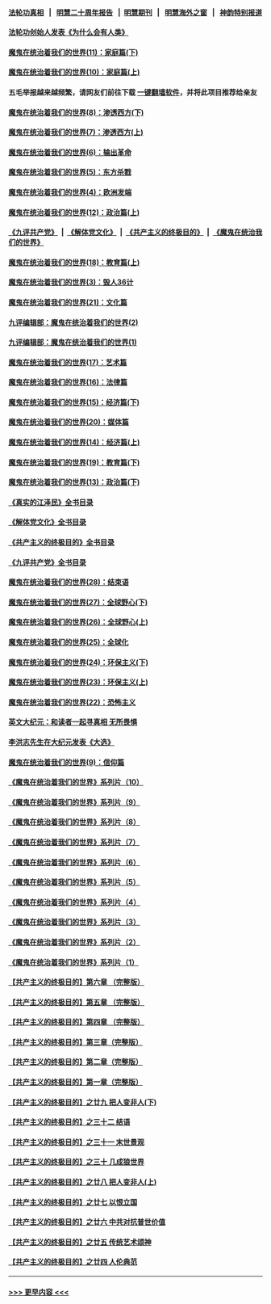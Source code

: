 #### [法轮功真相](https://github.com/gfw-breaker/truth/blob/master/README.md?t=0) &nbsp;&nbsp;|&nbsp;&nbsp; [明慧二十周年报告](https://github.com/gfw-breaker/mh-reports/blob/master/README.md?t=0) &nbsp;&nbsp;|&nbsp;&nbsp;[明慧期刊](https://github.com/gfw-breaker/mh-qikan) &nbsp;&nbsp;|&nbsp;&nbsp; [明慧海外之窗](https://github.com/gfw-breaker/mh-news/blob/master/README.md?t=0) &nbsp;&nbsp;|&nbsp;&nbsp; [神韵特别报道](https://github.com/gfw-breaker/mh-news/blob/master/shenyun.md?t=0)
#### [法轮功创始人发表《为什么会有人类》](../pages/nsc422/n13912117.md?t=03260643) 
#### [魔鬼在统治着我们的世界(11)：家庭篇(下)](../pages/nsc422/n10440961.md?t=03260643) 
#### [魔鬼在统治着我们的世界(10)：家庭篇(上)](../pages/nsc422/n10435448.md?t=03260643) 
#### 五毛举报越来越频繁，请网友们前往下载 [一键翻墙软件](https://github.com/gfw-breaker/ssr-accounts)，并将此项目推荐给亲友
#### [魔鬼在统治着我们的世界(8)：渗透西方(下)](../pages/nsc422/n10429603.md?t=03260643) 
#### [魔鬼在统治着我们的世界(7)：渗透西方(上)](../pages/nsc422/n10426013.md?t=03260643) 
#### [魔鬼在统治着我们的世界(6)：输出革命](../pages/nsc422/n10421536.md?t=03260643) 
#### [魔鬼在统治着我们的世界(5)：东方杀戮](../pages/nsc422/n10417707.md?t=03260643) 
#### [魔鬼在统治着我们的世界(4)：欧洲发端](../pages/nsc422/n10414890.md?t=03260643) 
#### [魔鬼在统治着我们的世界(12)：政治篇(上)](../pages/nsc422/n10444576.md?t=03260643) 
#### [《九评共产党》](https://github.com/begood0513/9ping.md/blob/master/README.md) &nbsp;|&nbsp; [《解体党文化》](../../../../jtdwh.md/blob/master/README.md)  &nbsp;|&nbsp; [《共产主义的终极目的》](../../../../gczydzjmd.md/blob/master/README.md) &nbsp;|&nbsp; [《魔鬼在统治我们的世界》](../../../../mgztzwmdsj.md/blob/master/README.md) 
#### [魔鬼在统治着我们的世界(18)：教育篇(上)](../pages/nsc422/n10526970.md?t=03260643) 
#### [魔鬼在统治着我们的世界(3)：毁人36计](../pages/nsc422/n10411583.md?t=03260643) 
#### [魔鬼在统治着我们的世界(21)：文化篇](../pages/nsc422/n10597706.md?t=03260643) 
#### [九评编辑部：魔鬼在统治着我们的世界(2)](../pages/nsc422/n10410036.md?t=03260643) 
#### [九评编辑部：魔鬼在统治着我们的世界(1)](../pages/nsc422/n10406825.md?t=03260643) 
#### [魔鬼在统治着我们的世界(17)：艺术篇](../pages/nsc422/n10499093.md?t=03260643) 
#### [魔鬼在统治着我们的世界(16)：法律篇](../pages/nsc422/n10485969.md?t=03260643) 
#### [魔鬼在统治着我们的世界(15)：经济篇(下)](../pages/nsc422/n10469975.md?t=03260643) 
#### [魔鬼在统治着我们的世界(20)：媒体篇](../pages/nsc422/n10586579.md?t=03260643) 
#### [魔鬼在统治着我们的世界(14)：经济篇(上)](../pages/nsc422/n10457370.md?t=03260643) 
#### [魔鬼在统治着我们的世界(19)：教育篇(下)](../pages/nsc422/n10564808.md?t=03260643) 
#### [魔鬼在统治着我们的世界(13)：政治篇(下)](../pages/nsc422/n10448270.md?t=03260643) 
#### [《真实的江泽民》全书目录](../pages/nsc422/n13721399.md?t=03260643) 
#### [《解体党文化》全书目录](../pages/nsc422/n13721157.md?t=03260643) 
#### [《共产主义的终极目的》全书目录](../pages/nsc422/n13721048.md?t=03260643) 
#### [《九评共产党》全书目录](../pages/nsc422/n13708085.md?t=03260643) 
#### [魔鬼在统治着我们的世界(28)：结束语](../pages/nsc422/n10936246.md?t=03260643) 
#### [魔鬼在统治着我们的世界(27)：全球野心(下)](../pages/nsc422/n10928319.md?t=03260643) 
#### [魔鬼在统治着我们的世界(26)：全球野心(上)](../pages/nsc422/n10900318.md?t=03260643) 
#### [魔鬼在统治着我们的世界(25)：全球化](../pages/nsc422/n10788205.md?t=03260643) 
#### [魔鬼在统治着我们的世界(24)：环保主义(下)](../pages/nsc422/n10695307.md?t=03260643) 
#### [魔鬼在统治着我们的世界(23)：环保主义(上)](../pages/nsc422/n10688613.md?t=03260643) 
#### [魔鬼在统治着我们的世界(22)：恐怖主义](../pages/nsc422/n10614727.md?t=03260643) 
#### [英文大纪元：和读者一起寻真相 无所畏惧](../pages/nsc422/n12542027.md?t=03260643) 
#### [李洪志先生在大纪元发表《大选》](../pages/nsc422/n12534746.md?t=03260643) 
#### [魔鬼在统治着我们的世界(9)：信仰篇](../pages/nsc422/n10432159.md?t=03260643) 
#### [《魔鬼在统治着我们的世界》系列片（10）](../pages/nsc422/n12292670.md?t=03260643) 
#### [《魔鬼在统治着我们的世界》系列片（9）](../pages/nsc422/n12290859.md?t=03260643) 
#### [《魔鬼在统治着我们的世界》系列片（8）](../pages/nsc422/n12287445.md?t=03260643) 
#### [《魔鬼在统治着我们的世界》系列片（7）](../pages/nsc422/n12283425.md?t=03260643) 
#### [《魔鬼在统治着我们的世界》系列片（6）](../pages/nsc422/n12282314.md?t=03260643) 
#### [《魔鬼在统治着我们的世界》系列片（5）](../pages/nsc422/n12281419.md?t=03260643) 
#### [《魔鬼在统治着我们的世界》系列片（4）](../pages/nsc422/n12274024.md?t=03260643) 
#### [《魔鬼在统治着我们的世界》系列片（3）](../pages/nsc422/n12271322.md?t=03260643) 
#### [《魔鬼在统治着我们的世界》系列片（2）](../pages/nsc422/n12269049.md?t=03260643) 
#### [《魔鬼在统治着我们的世界》系列片（1）](../pages/nsc422/n12267575.md?t=03260643) 
#### [【共产主义的终极目的】第六章 （完整版）](../pages/nsc422/n11428913.md?t=03260643) 
#### [【共产主义的终极目的】第五章 （完整版）](../pages/nsc422/n11428912.md?t=03260643) 
#### [【共产主义的终极目的】第四章 （完整版）](../pages/nsc422/n11428907.md?t=03260643) 
#### [【共产主义的终极目的】第三章（完整版）](../pages/nsc422/n11428848.md?t=03260643) 
#### [【共产主义的终极目的】第二章（完整版）](../pages/nsc422/n11428831.md?t=03260643) 
#### [【共产主义的终极目的】第一章（完整版）](../pages/nsc422/n11417651.md?t=03260643) 
#### [【共产主义的终极目的】之廿九 把人变非人(下)](../pages/nsc422/n11344140.md?t=03260643) 
#### [【共产主义的终极目的】之三十二 结语](../pages/nsc422/n11360535.md?t=03260643) 
#### [【共产主义的终极目的】之三十一 末世景观](../pages/nsc422/n11351129.md?t=03260643) 
#### [【共产主义的终极目的】之三十 几成狼世界](../pages/nsc422/n11348280.md?t=03260643) 
#### [【共产主义的终极目的】之廿八 把人变非人(上)](../pages/nsc422/n11340492.md?t=03260643) 
#### [【共产主义的终极目的】之廿七 以恨立国](../pages/nsc422/n11336944.md?t=03260643) 
#### [【共产主义的终极目的】之廿六 中共对抗普世价值](../pages/nsc422/n11324785.md?t=03260643) 
#### [【共产主义的终极目的】之廿五 传统艺术颂神](../pages/nsc422/n11296396.md?t=03260643) 
#### [【共产主义的终极目的】之廿四 人伦典范](../pages/nsc422/n11296397.md?t=03260643) 

----
#### [ >>> 更早内容 <<< ](../indexes/nsc422-earlier.md)
